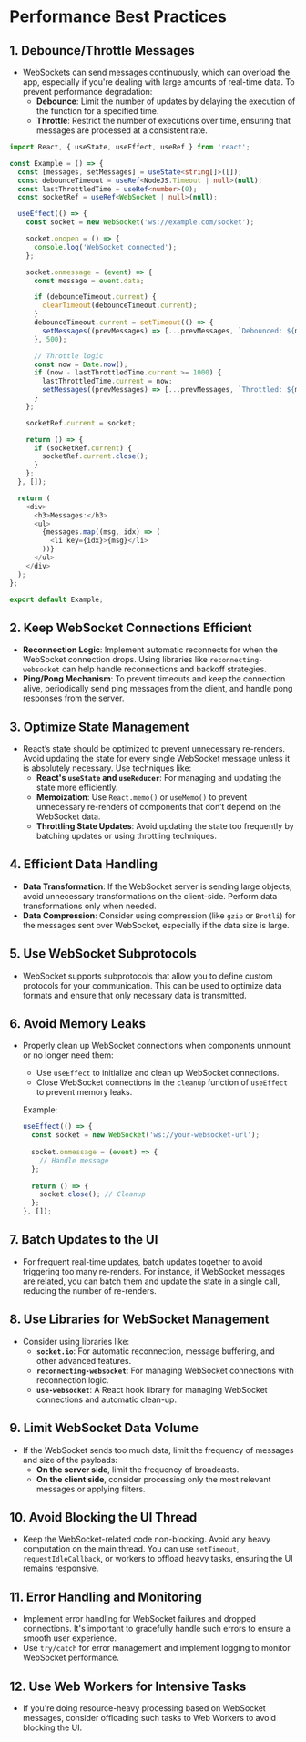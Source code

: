 # Performance Best Practices


## 1. **Debounce/Throttle Messages**
   - WebSockets can send messages continuously, which can overload the app, especially if you're dealing with large amounts of real-time data. To prevent performance degradation:
     - **Debounce**: Limit the number of updates by delaying the execution of the function for a specified time.
     - **Throttle**: Restrict the number of executions over time, ensuring that messages are processed at a consistent rate.

```ts
import React, { useState, useEffect, useRef } from 'react';

const Example = () => {
  const [messages, setMessages] = useState<string[]>([]);
  const debounceTimeout = useRef<NodeJS.Timeout | null>(null);
  const lastThrottledTime = useRef<number>(0);
  const socketRef = useRef<WebSocket | null>(null);

  useEffect(() => {
    const socket = new WebSocket('ws://example.com/socket');

    socket.onopen = () => {
      console.log('WebSocket connected');
    };

    socket.onmessage = (event) => {
      const message = event.data;

      if (debounceTimeout.current) {
        clearTimeout(debounceTimeout.current);
      }
      debounceTimeout.current = setTimeout(() => {
        setMessages((prevMessages) => [...prevMessages, `Debounced: ${message}`]);
      }, 500);

      // Throttle logic
      const now = Date.now();
      if (now - lastThrottledTime.current >= 1000) {
        lastThrottledTime.current = now;
        setMessages((prevMessages) => [...prevMessages, `Throttled: ${message}`]);
      }
    };

    socketRef.current = socket;

    return () => {
      if (socketRef.current) {
        socketRef.current.close();
      }
    };
  }, []);

  return (
    <div>
      <h3>Messages:</h3>
      <ul>
        {messages.map((msg, idx) => (
          <li key={idx}>{msg}</li>
        ))}
      </ul>
    </div>
  );
};

export default Example;


```
## 2. **Keep WebSocket Connections Efficient**
   - **Reconnection Logic**: Implement automatic reconnects for when the WebSocket connection drops. Using libraries like `reconnecting-websocket` can help handle reconnections and backoff strategies.
   - **Ping/Pong Mechanism**: To prevent timeouts and keep the connection alive, periodically send ping messages from the client, and handle pong responses from the server.

## 3. **Optimize State Management**
   - React’s state should be optimized to prevent unnecessary re-renders. Avoid updating the state for every single WebSocket message unless it is absolutely necessary. Use techniques like:
     - **React's `useState` and `useReducer`**: For managing and updating the state more efficiently.
     - **Memoization**: Use `React.memo()` or `useMemo()` to prevent unnecessary re-renders of components that don’t depend on the WebSocket data.
     - **Throttling State Updates**: Avoid updating the state too frequently by batching updates or using throttling techniques.

## 4. **Efficient Data Handling**
   - **Data Transformation**: If the WebSocket server is sending large objects, avoid unnecessary transformations on the client-side. Perform data transformations only when needed.
   - **Data Compression**: Consider using compression (like `gzip` or `Brotli`) for the messages sent over WebSocket, especially if the data size is large.

## 5. **Use WebSocket Subprotocols**
   - WebSocket supports subprotocols that allow you to define custom protocols for your communication. This can be used to optimize data formats and ensure that only necessary data is transmitted.
   
## 6. **Avoid Memory Leaks**
   - Properly clean up WebSocket connections when components unmount or no longer need them:
     - Use `useEffect` to initialize and clean up WebSocket connections.
     - Close WebSocket connections in the `cleanup` function of `useEffect` to prevent memory leaks.

     Example:
     ```jsx
     useEffect(() => {
       const socket = new WebSocket('ws://your-websocket-url');
       
       socket.onmessage = (event) => {
         // Handle message
       };
       
       return () => {
         socket.close(); // Cleanup
       };
     }, []);
     ```

## 7. **Batch Updates to the UI**
   - For frequent real-time updates, batch updates together to avoid triggering too many re-renders. For instance, if WebSocket messages are related, you can batch them and update the state in a single call, reducing the number of re-renders.

## 8. **Use Libraries for WebSocket Management**
   - Consider using libraries like:
     - **`socket.io`**: For automatic reconnection, message buffering, and other advanced features.
     - **`reconnecting-websocket`**: For managing WebSocket connections with reconnection logic.
     - **`use-websocket`**: A React hook library for managing WebSocket connections and automatic clean-up.

## 9. **Limit WebSocket Data Volume**
   - If the WebSocket sends too much data, limit the frequency of messages and size of the payloads:
     - **On the server side**, limit the frequency of broadcasts.
     - **On the client side**, consider processing only the most relevant messages or applying filters.

## 10. **Avoid Blocking the UI Thread**
   - Keep the WebSocket-related code non-blocking. Avoid any heavy computation on the main thread. You can use `setTimeout`, `requestIdleCallback`, or workers to offload heavy tasks, ensuring the UI remains responsive.

## 11. **Error Handling and Monitoring**
   - Implement error handling for WebSocket failures and dropped connections. It's important to gracefully handle such errors to ensure a smooth user experience.
   - Use `try/catch` for error management and implement logging to monitor WebSocket performance.

## 12. **Use Web Workers for Intensive Tasks**
   - If you're doing resource-heavy processing based on WebSocket messages, consider offloading such tasks to Web Workers to avoid blocking the UI.

